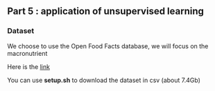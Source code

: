 ## Part 5 : application of unsupervised learning

### Dataset

We choose to use the Open Food Facts database, we will focus on the macronutrient

Here is the [link](https://world.openfoodfacts.org/data)

You can use **setup.sh** to download the dataset in csv (about 7.4Gb)
